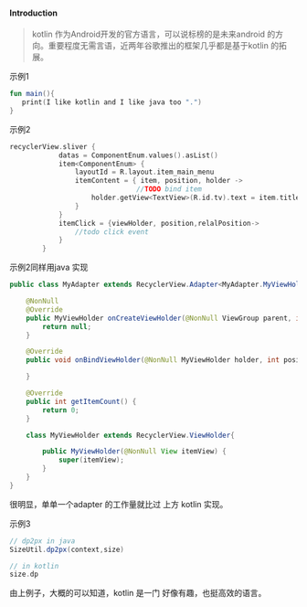 #### Introduction

> kotlin 作为Android开发的官方语言，可以说标榜的是未来android 的方向。重要程度无需言语，近两年谷歌推出的框架几乎都是基于kotlin 的拓展。

示例1

```kotlin
fun main(){
   print(I like kotlin and I like java too ".")
}
```

示例2

```kotlin
recyclerView.sliver {
            datas = ComponentEnum.values().asList()
            item<ComponentEnum> {
                layoutId = R.layout.item_main_menu
                itemContent = { item, position, holder ->
                               //TODO bind item
                    holder.getView<TextView>(R.id.tv).text = item.title
                }
            }
            itemClick = {viewHolder, position,relalPosition->
                //todo click event
            }
        }
```

示例2同样用java 实现

```java
public class MyAdapter extends RecyclerView.Adapter<MyAdapter.MyViewHolder> {

    @NonNull
    @Override
    public MyViewHolder onCreateViewHolder(@NonNull ViewGroup parent, int viewType) {
        return null;
    }

    @Override
    public void onBindViewHolder(@NonNull MyViewHolder holder, int position) {

    }

    @Override
    public int getItemCount() {
        return 0;
    }

    class MyViewHolder extends RecyclerView.ViewHolder{

        public MyViewHolder(@NonNull View itemView) {
            super(itemView);
        }
    }
}

```

很明显，单单一个adapter 的工作量就比过 上方 kotlin 实现。



示例3 

```java
// dp2px in java
SizeUtil.dp2px(context,size)
```

```kotlin
// in kotlin
size.dp
```







由上例子，大概的可以知道，kotlin 是一门 好像有趣，也挺高效的语言。
